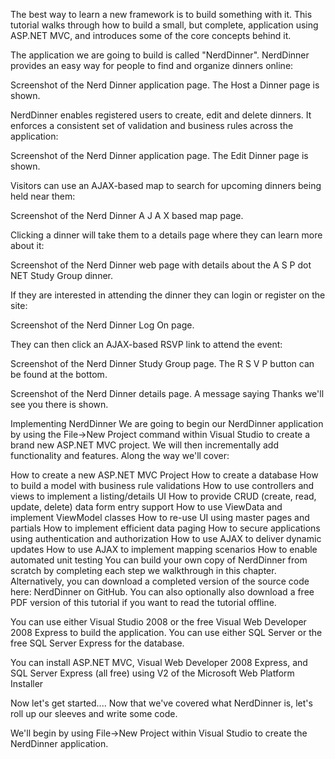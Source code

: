 The best way to learn a new framework is to build something with it. This tutorial walks through how to build a small, but complete, application using ASP.NET MVC, and introduces some of the core concepts behind it.

The application we are going to build is called "NerdDinner". NerdDinner provides an easy way for people to find and organize dinners online:

Screenshot of the Nerd Dinner application page. The Host a Dinner page is shown.

NerdDinner enables registered users to create, edit and delete dinners. It enforces a consistent set of validation and business rules across the application:

Screenshot of the Nerd Dinner application page. The Edit Dinner page is shown.

Visitors can use an AJAX-based map to search for upcoming dinners being held near them:

Screenshot of the Nerd Dinner A J A X based map page.

Clicking a dinner will take them to a details page where they can learn more about it:

Screenshot of the Nerd Dinner web page with details about the A S P dot NET Study Group dinner.

If they are interested in attending the dinner they can login or register on the site:

Screenshot of the Nerd Dinner Log On page.

They can then click an AJAX-based RSVP link to attend the event:

Screenshot of the Nerd Dinner Study Group page. The R S V P button can be found at the bottom.

Screenshot of the Nerd Dinner details page. A message saying Thanks we'll see you there is shown.

Implementing NerdDinner
We are going to begin our NerdDinner application by using the File->New Project command within Visual Studio to create a brand new ASP.NET MVC project. We will then incrementally add functionality and features. Along the way we'll cover:

How to create a new ASP.NET MVC Project
How to create a database
How to build a model with business rule validations
How to use controllers and views to implement a listing/details UI
How to provide CRUD (create, read, update, delete) data form entry support
How to use ViewData and implement ViewModel classes
How to re-use UI using master pages and partials
How to implement efficient data paging
How to secure applications using authentication and authorization
How to use AJAX to deliver dynamic updates
How to use AJAX to implement mapping scenarios
How to enable automated unit testing
You can build your own copy of NerdDinner from scratch by completing each step we walkthrough in this chapter. Alternatively, you can download a completed version of the source code here: NerdDinner on GitHub. You can also optionally also download a free PDF version of this tutorial if you want to read the tutorial offline.

You can use either Visual Studio 2008 or the free Visual Web Developer 2008 Express to build the application. You can use either SQL Server or the free SQL Server Express for the database.

You can install ASP.NET MVC, Visual Web Developer 2008 Express, and SQL Server Express (all free) using V2 of the Microsoft Web Platform Installer

Now let's get started....
Now that we've covered what NerdDinner is, let's roll up our sleeves and write some code.

We'll begin by using File->New Project within Visual Studio to create the NerdDinner application.



